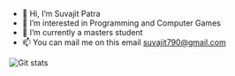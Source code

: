 - 👋 Hi, I’m Suvajit Patra
- 👀 I’m interested in Programming and Computer Games
- 🌱 I’m currently a masters student
- 📫 You can mail me on this email suvajit790@gmail.com

![Git stats](https://github-readme-stats.vercel.app/api?username=suvajit790&show_icons=true&hide=issues)

<!---
suvajit790/suvajit790 is a ✨ special ✨ repository because its `README.md` (this file) appears on your GitHub profile.
You can click the Preview link to take a look at your changes.
--->
